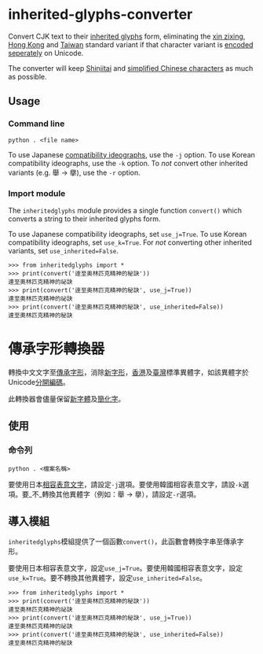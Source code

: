 # inherited-glyphs-converter
 Convert CJK text to their [inherited glyphs](https://en.wikipedia.org/wiki/Jiu_zixing) form, eliminating the [xin zixing](https://en.wikipedia.org/wiki/Xin_zixing), [Hong Kong](https://en.wikipedia.org/wiki/List_of_Graphemes_of_Commonly-Used_Chinese_Characters) and [Taiwan](https://en.wikipedia.org/wiki/Standard_Form_of_National_Characters) standard variant if that character variant is [encoded seperately](https://en.wikipedia.org/wiki/CJK_Unified_Ideographs#CJK_Unified_Ideographs) on Unicode.
 
 The converter will keep [Shinjitai](https://en.wikipedia.org/wiki/Shinjitai) and [simplified Chinese characters](https://en.wikipedia.org/wiki/Simplified_Chinese_characters) as much as possible.
 
 ## Usage
 
 ### Command line
 
	python . <file name>
	
 To use Japanese [compatibility ideographs](https://en.wikipedia.org/wiki/CJK_Compatibility_Ideographs), use the `-j` option. To use Korean compatibility ideographs, use the `-k` option. To _not_ convert other inherited variants (e.g. 舉 → 擧), use the `-r` option.
 
 ### Import module
 The `inheritedglyphs` module provides a single function `convert()` which converts a string to their inherited glyphs form.
 
 To use Japanese compatibility ideographs, set `use_j=True`. To use Korean compatibility ideographs, set `use_k=True`. For _not_ converting other inherited variants, set `use_inherited=False`.
 
	>>> from inheritedglyphs import *
	>>> print(convert('逹至奥林匹克精神的秘訣'))
	達至奧林匹克精神的祕訣
	>>> print(convert('逹至奥林匹克精神的秘訣', use_j=True))
	達至奧林匹克精神的祕訣
	>>> print(convert('逹至奥林匹克精神的秘訣', use_inherited=False))
	達至奧林匹克精神的秘訣
	
# 傳承字形轉換器
 轉換中文文字至[傳承字形](https://zh.wikipedia.org/wiki/%E8%88%8A%E5%AD%97%E5%BD%A2)，消除[新字形](https://zh.wikipedia.org/wiki/%E6%96%B0%E5%AD%97%E5%BD%A2)，[香港](https://zh.wikipedia.org/wiki/%E5%B8%B8%E7%94%A8%E5%AD%97%E5%AD%97%E5%BD%A2%E8%A1%A8)及[臺灣](https://zh.wikipedia.org/wiki/%E5%9C%8B%E5%AD%97%E6%A8%99%E6%BA%96%E5%AD%97%E9%AB%94)標準異體字，如該異體字於Unicode[分開編碼](https://zh.wikipedia.org/wiki/%E4%B8%AD%E6%97%A5%E9%9F%93%E7%B5%B1%E4%B8%80%E8%A1%A8%E6%84%8F%E6%96%87%E5%AD%97#%E8%AA%8D%E5%90%8C%E5%8E%9F%E5%89%87%E8%88%87%E5%8E%9F%E5%AD%97%E9%9B%86%E5%88%86%E9%9B%A2%E5%8E%9F%E5%89%87)。
 
 此轉換器會儘量保留[新字體](https://zh.wikipedia.org/wiki/%E6%96%B0%E5%AD%97%E4%BD%93)及[簡化字](https://zh.wikipedia.org/wiki/%E7%AE%80%E5%8C%96%E5%AD%97)。
 
 ## 使用
 
 ### 命令列
 
	python . <檔案名稱>
	
 要使用日本[相容表意文字](https://zh.wikipedia.org/wiki/%E4%B8%AD%E6%97%A5%E9%9F%93%E7%9B%B8%E5%AE%B9%E8%A1%A8%E6%84%8F%E6%96%87%E5%AD%97)，請設定`-j`選項。要使用韓國相容表意文字，請設`-k`選項。要_不_轉換其他異體字（例如：舉 → 擧），請設定`-r`選項。
 
 ## 導入模組
 
 `inheritedglyphs`模組提供了一個函數`convert()`，此函數會轉換字串至傳承字形。
 
 要使用日本相容表意文字，設定`use_j=True`。要使用韓國相容表意文字，設定`use_k=True`。要不轉換其他異體字，設定`use_inherited=False`。
 
	>>> from inheritedglyphs import *
	>>> print(convert('逹至奥林匹克精神的秘訣'))
	達至奧林匹克精神的祕訣
	>>> print(convert('逹至奥林匹克精神的秘訣', use_j=True))
	達至奧林匹克精神的祕訣
	>>> print(convert('逹至奥林匹克精神的秘訣', use_inherited=False))
	達至奧林匹克精神的秘訣